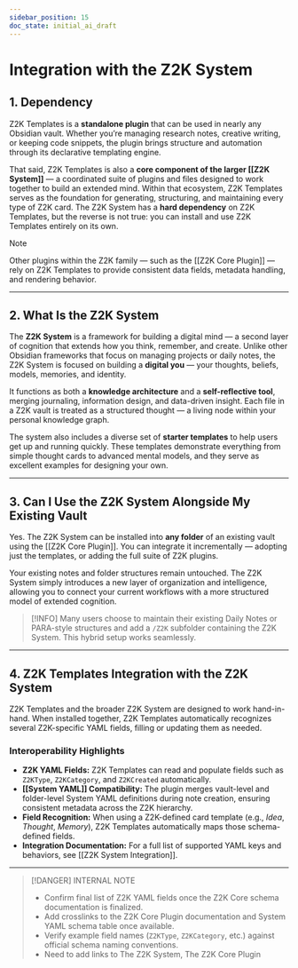 ```yaml
---
sidebar_position: 15
doc_state: initial_ai_draft
---
```


# Integration with the Z2K System

## 1. Dependency

Z2K Templates is a **standalone plugin** that can be used in nearly any Obsidian vault. Whether you’re managing research notes, creative writing, or keeping code snippets, the plugin brings structure and automation through its declarative templating engine.

That said, Z2K Templates is also a **core component of the larger [[Z2K System]]** — a coordinated suite of plugins and files designed to work together to build an extended mind. Within that ecosystem, Z2K Templates serves as the foundation for generating, structuring, and maintaining every type of Z2K card. The Z2K System has a **hard dependency** on Z2K Templates, but the reverse is not true: you can install and use Z2K Templates entirely on its own.

> [!NOTE]
> Other plugins within the Z2K family — such as the [[Z2K Core Plugin]] — rely on Z2K Templates to provide consistent data fields, metadata handling, and rendering behavior.

---

## 2. What Is the Z2K System

The **Z2K System** is a framework for building a digital mind — a second layer of cognition that extends how you think, remember, and create. Unlike other Obsidian frameworks that focus on managing projects or daily notes, the Z2K System is focused on building a **digital you** — your thoughts, beliefs, models, memories, and identity.

It functions as both a **knowledge architecture** and a **self-reflective tool**, merging journaling, information design, and data-driven insight. Each file in a Z2K vault is treated as a structured thought — a living node within your personal knowledge graph.

The system also includes a diverse set of **starter templates** to help users get up and running quickly. These templates demonstrate everything from simple thought cards to advanced mental models, and they serve as excellent examples for designing your own.

---

## 3. Can I Use the Z2K System Alongside My Existing Vault

Yes. The Z2K System can be installed into **any folder** of an existing vault using the [[Z2K Core Plugin]]. You can integrate it incrementally — adopting just the templates, or adding the full suite of Z2K plugins.

Your existing notes and folder structures remain untouched. The Z2K System simply introduces a new layer of organization and intelligence, allowing you to connect your current workflows with a more structured model of extended cognition.

> [!INFO]
> Many users choose to maintain their existing Daily Notes or PARA-style structures and add a `/Z2K` subfolder containing the Z2K System. This hybrid setup works seamlessly.

---

## 4. Z2K Templates Integration with the Z2K System

Z2K Templates and the broader Z2K System are designed to work hand-in-hand. When installed together, Z2K Templates automatically recognizes several Z2K-specific YAML fields, filling or updating them as needed.

### Interoperability Highlights
- **Z2K YAML Fields:** Z2K Templates can read and populate fields such as `Z2KType`, `Z2KCategory`, and `Z2KCreated` automatically.
- **[[System YAML]] Compatibility:** The plugin merges vault-level and folder-level System YAML definitions during note creation, ensuring consistent metadata across the Z2K hierarchy.
- **Field Recognition:** When using a Z2K-defined card template (e.g., *Idea*, *Thought*, *Memory*), Z2K Templates automatically maps those schema-defined fields.
- **Integration Documentation:** For a full list of supported YAML keys and behaviors, see [[Z2K System Integration]].

---

> [!DANGER] INTERNAL NOTE
> - Confirm final list of Z2K YAML fields once the Z2K Core schema documentation is finalized.  
> - Add crosslinks to the Z2K Core Plugin documentation and System YAML schema table once available.  
> - Verify example field names (`Z2KType`, `Z2KCategory`, etc.) against official schema naming conventions.
> - Need to add links to The Z2K System, The Z2K Core Plugin

